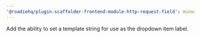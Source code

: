 ```yaml
---
'@roadiehq/plugin-scaffolder-frontend-module-http-request-field': minor
---
```


Add the ability to set a template string for use as the dropdown item label.
